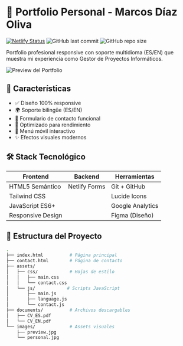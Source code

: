 # 📌 Portfolio Personal - Marcos Díaz Oliva

[![Netlify Status](https://api.netlify.com/api/v1/badges/YOUR_BADGE_ID/deploy-status)](https://app.netlify.com/sites/YOUR_SITE_NAME/deploys)
![GitHub last commit](https://img.shields.io/github/last-commit/m4rk3te/portfolio)
![GitHub repo size](https://img.shields.io/github/repo-size/m4rk3te/portfolio)

Portfolio profesional responsive con soporte multidioma (ES/EN) que muestra mi experiencia como Gestor de Proyectos Informáticos.

![Preview del Portfolio](./images/preview.jpg)

## 🌟 Características

- ✅ Diseño 100% responsive
- 🌍 Soporte bilingüe (ES/EN)
- 📝 Formulario de contacto funcional
- 🚀 Optimizado para rendimiento
- 📱 Menú móvil interactivo
- ✨ Efectos visuales modernos

## 🛠 Stack Tecnológico

| Frontend          | Backend         | Herramientas       |
|-------------------|-----------------|--------------------|
| HTML5 Semántico   | Netlify Forms   | Git + GitHub       |
| Tailwind CSS      |                 | Lucide Icons       |
| JavaScript ES6+   |                 | Google Analytics   |
| Responsive Design |                 | Figma (Diseño)     |

## 📂 Estructura del Proyecto

```bash
.
├── index.html          # Página principal
├── contact.html        # Página de contacto
├── assets/
│   ├── css/            # Hojas de estilo
│   │   ├── main.css
│   │   └── contact.css
│   └── js/            # Scripts JavaScript
│       ├── main.js
│       ├── language.js
│       └── contact.js
├── documents/          # Archivos descargables
│   ├── CV_ES.pdf
│   └── CV_EN.pdf
└── images/             # Assets visuales
    ├── preview.jpg
    └── personal.jpg
